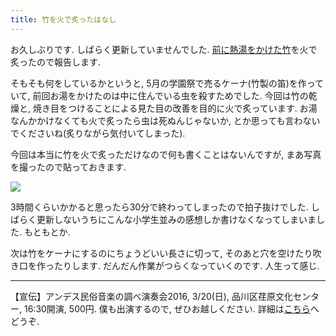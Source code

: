 ```yaml
---
title: 竹を火で炙ったはなし
---
```


お久しぶりです. しばらく更新していませんでした. [前に熱湯をかけた竹](/diary/entry/20160225)を火で炙ったので報告します.

そもそも何をしているかというと, 5月の学園祭で売るケーナ(竹製の笛)を作っていて, 前回お湯をかけたのは中に住んでいる虫を殺すためでした. 今回は竹の乾燥と, 焼き目をつけることによる見た目の改善を目的に火で炙っています.
お湯なんかかけなくても火で炙ったら虫は死ぬんじゃないか, とか思っても言わないでくださいね(炙りながら気付いてしまった).

今回は本当に竹を火で炙っただけなので何も書くことはないんですが, まあ写真を撮ったので貼っておきます.

![](https://ceshmina-photos.s3.ap-northeast-1.amazonaws.com/medium/201603/20160315-180327.jpg)

3時間くらいかかると思ったら30分で終わってしまったので拍子抜けでした. しばらく更新しないうちにこんな小学生並みの感想しか書けなくなってしまいました. もともとか.

次は竹をケーナにするのにちょうどいい長さに切って, そのあと穴を空けたり吹き口を作ったりします. だんだん作業がつらくなっていくのです. 人生って感じ.

---

【宣伝】アンデス民俗音楽の調べ演奏会2016, 3/20(日), 品川区荏原文化センター, 16:30開演, 500円. 僕も出演するので, ぜひお越しください. 詳細は[こちら](/diary/entry/20160222)へどうぞ.
